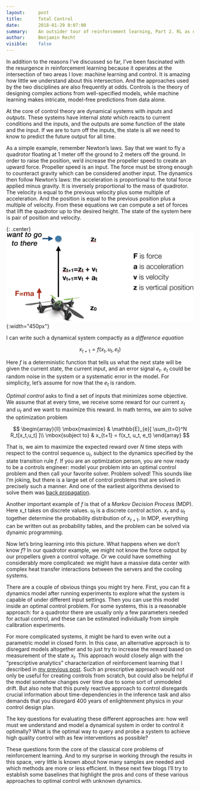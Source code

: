 ```yaml
---
layout:     post
title:      Total Control
date:       2018-01-29 0:07:00
summary:    An outsider tour of reinforcement learning, Part 2. RL as optimal control.
author:     Benjamin Recht
visible:    false
---
```


In addition to the reasons I’ve discussed so far, I’ve been fascinated with the resurgence in reinforcement learning because it operates at the intersection of two areas I love: machine learning and control. It is amazing how little we understand about this intersection.  And the approaches used by the two disciplines are also frequently at odds.  Controls is the theory of designing complex actions from well-specified models, while machine learning makes intricate, model-free predictions from data alone.

At the core of control theory are dynamical systems with _inputs_ and _outputs_. These systems have internal _state_ which reacts to current conditions and the inputs, and the outputs are some function of the state and the input. If we are to turn off the inputs, the state is all we need to know to predict the future output for all time.

As a simple example, remember Newton’s laws. Say that we want to fly a quadrotor floating at 1 meter off the ground to 2 meters off the ground. In order to raise the position, we’d increase the propeller speed to create an upward force. Propeller speed is an input. The force must be strong enough to counteract gravity which can be considered another input. The dynamics then follow Newton’s laws: the acceleration is proportional to the total force applied minus gravity.  It is inversely proportional to the mass of quadrotor. The velocity is equal to the previous velocity plus some multiple of acceleration. And the position is equal to the previous position plus a multiple of velocity. From these equations we can compute a set of forces that lift the quadrotor up to the desired height. The state of the system here is pair of position and velocity.


{: .center}
![don't try this at home kids](/assets/rl/quad_diagram.png){:width="450px"}

I can write such a dynamical system compactly as a _difference equation_

$$
x_{t+1} =  f(x_t, u_t, e_t)
$$

Here $f$ is a deterministic function that tells us what the next state will be given the current state, the current input, and an error signal $e_t$.  $e_t$ could be random noise in the system or a systematic error in the model.  For simplicity, let’s assume for now that the $e_t$ is random.

_Optimal control_ asks to find a set of inputs that minimizes some objective. We assume that at every time, we receive some reward for our current $x_t$ and $u_t$ and we want to maximize this reward. In math terms, we aim to solve the optimization problem

$$
\begin{array}{ll}
\mbox{maximize} & \mathbb{E}_{e}[ \sum_{t=0}^N R_t[x_t,u_t] ]\\
\mbox{subject to} &	x_{t+1} = f(x_t, u_t, e_t)
\end{array}
$$

That is, we aim to maximize the expected reward over $N$ time steps with respect to the control sequence $u_t$, subject to the dynamics specified by the state transition rule $f$. If you are an optimization person, you are now ready to be a controls engineer: model your problem into an optimal control problem and then call your favorite solver. Problem solved! This sounds like I’m joking, but there is a large set of control problems that are solved in precisely such a manner. And one of the earliest algorithms devised to solve them was [back propagation](http://www.argmin.net/2016/05/18/mates-of-costate/).

Another important example of $f$ is that of a _Markov Decision Process_ (MDP). Here x_t takes on discrete values. $u_t$ is a discrete control action. $x_t$ and $u_t$ together determine the probability distribution of $x_{t+1}$.  In MDP, everything can be written out as probability tables, and the problem can be solved via dynamic programming.

Now let’s bring learning into this picture.  What happens when we don’t know $f$? In our quadrotor example, we might not know the force output by our propellers given a control voltage. Or we could have something considerably more complicated: we might have a massive data center with complex heat transfer interactions between the servers and the cooling systems.

There are a couple of obvious things you might try here. First, you can fit a dynamics model after running experiments to explore what the system is capable of under different input settings. Then you can use this model inside an optimal control problem. For some systems, this is a reasonable approach: for a quadrotor there are usually only a few parameters needed for actual control, and these can be estimated individually from simple calibration experiments.

For more complicated systems, it might be hard to even write out a parametric model in closed form. In this case, an alternative approach is to disregard models altogether and to just try to increase the reward based on measurement of the state $x_t$. This approach would closely align with the “prescriptive analytics” characterization of reinforcement learning that I described in [my previous post](http://www.argmin.net/2018/01/29/taxonomy/). Such an prescriptive approach would not only be useful for creating controls from scratch, but could also be helpful if the model somehow changes over time due to some sort of unmodeled drift. But also note that this purely reactive approach to control disregards crucial information about time-dependencies in the inference task and also demands that you disregard 400 years of enlightenment physics in your control design plan.

The key questions for evaluating these different approaches are: how well must we understand and model a dynamical system in order to control it optimally? What is the optimal way to query and probe a system to achieve high quality control with as few interventions as possible?

These questions form the core of the classical core problems of reinforcement learning. And to my surprise in working through the results in this space, very little is known about how many samples are needed and which methods are more or less efficient. In these next few blogs I’ll try to establish some baselines that highlight the pros and cons of these various approaches to optimal control with unknown dynamics.
